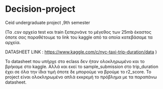# Decision-project
Ceid undergraduate project ,9th semester


(Τα .csv αρχεία test και train ξεπερνάνε το μέγεθος των 25mb έκαστος όποτε σας παραθέτουμε το link του kaggle από τα οποία κατεβάσαμε τα αρχεία.

DATASHEET LINK : https://www.kaggle.com/c/nyc-taxi-trip-duration/data )

Το datasheet που υπήρχε στο eclass δεν ήταν ολοκληρωμένο και το βρήκαμε στο kaggle. Αλλά και εκεί το sample_submission στο trip_duration έχει σε όλα την ίδια τιμή όποτε δε μπορούμε να βρούμε το r2_score. Το project είναι ολοκληρωμένο απλά εκκρεμή το πρόβλημα με τα παραπάνω datasheet.
